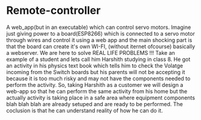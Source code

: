 ﻿# Remote-controller
A web_app(but in an executable) which can control servo motors.
Imagine just giving power to a board(ESP8266) which is connected to a servo motor through wires and control it using a web app and the main shocking part is that the board can create it's own WI-FI, (without iternet ofcourse) basically a webserver.
We are here to solve REAL LIFE PROBLEMS !!!
Take an example of a student and lets call him Harshith studying in class 8. He got an activity in his physics text book which tells him to check the Volatge incoming from the Switch boards but his parents will not be accepting it because it is too much risky and may not have the components needed to perform the activity. 
So, taking Harshith as a customer we will design a web-app so that he can perform the same activity from his home but the actually activity is taking place in a safe area where equipment components blah blah blah are already setuped and are ready to be performed.
The coclusion is that he can understand reality of how he can do it.
